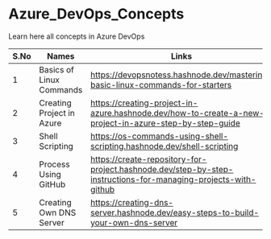 # Azure_DevOps_Concepts
Learn here all concepts in Azure DevOps


| S.No | Names                     | Links                                                                                                  |
|------|---------------------------|--------------------------------------------------------------------------------------------------------|
| 1    | Basics of Linux Commands  | https://devopsnotess.hashnode.dev/mastering-basic-linux-commands-for-starters                          |
| 2    | Creating Project in Azure | https://creating-project-in-azure.hashnode.dev/how-to-create-a-new-project-in-azure-step-by-step-guide |
| 3    | Shell Scripting           | https://os-commands-using-shell-scripting.hashnode.dev/shell-scripting                                 |
| 4    | Process Using GitHub      | https://create-repository-for-project.hashnode.dev/step-by-step-instructions-for-managing-projects-with-github |
| 5    | Creating Own DNS Server   | https://creating-dns-server.hashnode.dev/easy-steps-to-build-your-own-dns-server                          |